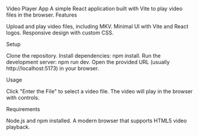 Video Player App
A simple React application built with Vite to play video files in the browser.
Features

Upload and play video files, including MKV.
Minimal UI with Vite and React logos.
Responsive design with custom CSS.

Setup

Clone the repository.
Install dependencies: npm install.
Run the development server: npm run dev.
Open the provided URL (usually http://localhost:5173) in your browser.

Usage

Click "Enter the File" to select a video file.
The video will play in the browser with controls.

Requirements

Node.js and npm installed.
A modern browser that supports HTML5 video playback.
